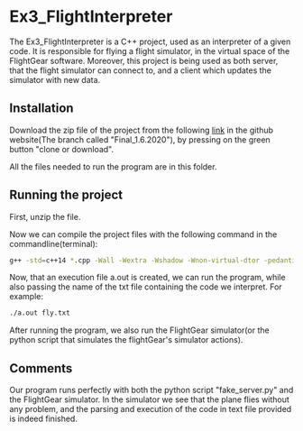 # Ex3_FlightInterpreter

The Ex3_FlightInterpreter is a C++ project, used as an interpreter of a given code. It is responsible for flying a flight simulator, in the virtual space of the FlightGear software. Moreover, this project is being used as both server, that the flight simulator can connect to, and a client which updates the simulator with new data.

## Installation

Download the zip file of the project from the following [link](https://github.com/katie19kl/Project/tree/FINAL_1.6.2020) in the github website(The branch called "Final_1.6.2020"), by pressing on the green button "clone or download".

All the files needed to run the program are in this folder.


## Running the project

First, unzip the file.

Now we can compile the project files with the following command in the commandline(terminal):

```bash
g++ -std=c++14 *.cpp -Wall -Wextra -Wshadow -Wnon-virtual-dtor -pedantic -o a.out -pthread
```

Now, that an execution file a.out is created, we can run the program, while also passing the name of the txt file containing the code we interpret. For example:

```bash
./a.out fly.txt
```

After running the program, we also run the FlightGear simulator(or the python script that simulates the flightGear's simulator actions).

## Comments

Our program runs perfectly with both the python script "fake_server.py" and the FlightGear simulator. In the simulator we see that the plane flies without any problem, and the parsing and execution of the code in text file provided is indeed finished.

